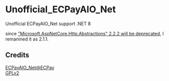 # Unofficial_ECPayAIO_Net
Unofficial ECPayAIO_Net support  .NET 8

since ["Microsoft.AspNetCore.Http.Abstractions" 2.2.2 will be deprecated](https://www.nuget.org/packages/Microsoft.AspNetCore.Http.Abstractions),  I remanined it as 2.1.1.


## Credits
[ECPayAIO_Net@ECPay](https://github.com/ECPay/ECPayAIO_Net) \
[GPLv2](https://github.com/0xc0dec0ffeelab/Unofficial_ECPayAIO_Net/blob/main/LICENSE)
